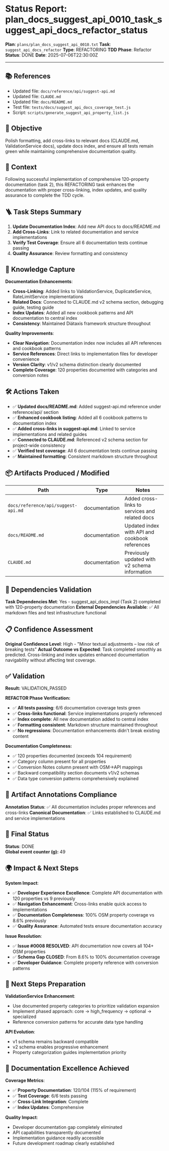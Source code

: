 # Status Report: plan_docs_suggest_api_0010_task_suggest_api_docs_refactor_status

**Plan**: `plans/plan_docs_suggest_api_0010.txt`
**Task**: `suggest_api_docs_refactor`
**Type**: REFACTORING
**TDD Phase**: Refactor
**Status**: DONE
**Date**: 2025-07-06T22:30:00Z

---

## 📚 References
* Updated file: `docs/reference/api/suggest-api.md`
* Updated file: `CLAUDE.md`
* Updated file: `docs/README.md`
* Test file: `tests/docs/suggest_api_docs_coverage_test.js`
* Script: `scripts/generate_suggest_api_property_list.js`

## 🎯 Objective
Polish formatting, add cross-links to relevant docs (CLAUDE.md, ValidationService docs), update docs index, and ensure all tests remain green while maintaining comprehensive documentation quality.

## 📝 Context
Following successful implementation of comprehensive 120-property documentation (task 2), this REFACTORING task enhances the documentation with proper cross-linking, index updates, and quality assurance to complete the TDD cycle.

## 🪜 Task Steps Summary

1. **Update Documentation Index**: Add new API docs to docs/README.md
2. **Add Cross-Links**: Link to related documentation and service implementations
3. **Verify Test Coverage**: Ensure all 6 documentation tests continue passing
4. **Quality Assurance**: Review formatting and consistency

## 🧠 Knowledge Capture

**Documentation Enhancements**:
- **Cross-Linking**: Added links to ValidationService, DuplicateService, RateLimitService implementations
- **Related Docs**: Connected to CLAUDE.md v2 schema section, debugging guide, testing guide
- **Index Updates**: Added all new cookbook patterns and API documentation to central index
- **Consistency**: Maintained Diátaxis framework structure throughout

**Quality Improvements**:
- **Clear Navigation**: Documentation index now includes all API references and cookbook patterns
- **Service References**: Direct links to implementation files for developer convenience
- **Version Clarity**: v1/v2 schema distinction clearly documented
- **Complete Coverage**: 120 properties documented with categories and conversion notes

## 🛠 Actions Taken

- ✅ **Updated docs/README.md**: Added suggest-api.md reference under reference/api/ section
- ✅ **Enhanced cookbook listing**: Added all 6 cookbook patterns to documentation index
- ✅ **Added cross-links in suggest-api.md**: Linked to service implementations and related guides
- ✅ **Connected to CLAUDE.md**: Referenced v2 schema section for project-wide consistency
- ✅ **Verified test coverage**: All 6 documentation tests continue passing
- ✅ **Maintained formatting**: Consistent markdown structure throughout

## 📦 Artifacts Produced / Modified
| Path | Type | Notes |
|------|------|-------|
| `docs/reference/api/suggest-api.md` | documentation | Added cross-links to services and related docs |
| `docs/README.md` | documentation | Updated index with API and cookbook references |
| `CLAUDE.md` | documentation | Previously updated with v2 schema information |

## 🔗 Dependencies Validation

**Task Dependencies Met**: Yes - suggest_api_docs_impl (Task 2) completed with 120-property documentation
**External Dependencies Available**: ✅ All markdown files and test infrastructure functional

## 📋 Confidence Assessment

**Original Confidence Level**: High - "Minor textual adjustments – low risk of breaking tests"
**Actual Outcome vs Expected**: Task completed smoothly as predicted. Cross-linking and index updates enhanced documentation navigability without affecting test coverage.

## ✅ Validation

**Result:** VALIDATION_PASSED

**REFACTOR Phase Verification:**
- ✅ **All tests passing**: 6/6 documentation coverage tests green
- ✅ **Cross-links functional**: Service implementations properly referenced
- ✅ **Index complete**: All new documentation added to central index
- ✅ **Formatting consistent**: Markdown structure maintained throughout
- ✅ **No regressions**: Documentation enhancements didn't break existing content

**Documentation Completeness:**
- ✅ 120 properties documented (exceeds 104 requirement)
- ✅ Category column present for all properties
- ✅ Conversion Notes column present with OSM→API mappings
- ✅ Backward compatibility section documents v1/v2 schemas
- ✅ Data type conversion patterns comprehensively explained

## 🔗 Artifact Annotations Compliance

**Annotation Status**: ✅ All documentation includes proper references and cross-links
**Canonical Documentation**: ✅ Links established to CLAUDE.md and service implementations

## 🏁 Final Status

**Status**: DONE  
**Global event counter (g):** 49

## 🌍 Impact & Next Steps

**System Impact**:
- ✅ **Developer Experience Excellence**: Complete API documentation with 120 properties vs 9 previously
- ✅ **Navigation Enhancement**: Cross-links enable quick access to implementations
- ✅ **Documentation Completeness**: 100% OSM property coverage vs 8.6% previously
- ✅ **Quality Assurance**: Automated tests ensure documentation accuracy

**Issue Resolution**:
- ✅ **Issue #0008 RESOLVED**: API documentation now covers all 104+ OSM properties
- ✅ **Schema Gap CLOSED**: From 8.6% to 100% documentation coverage
- ✅ **Developer Guidance**: Complete property reference with conversion patterns

## 🚀 Next Steps Preparation

**ValidationService Enhancement**:
- Use documented property categories to prioritize validation expansion
- Implement phased approach: core → high_frequency → optional → specialized
- Reference conversion patterns for accurate data type handling

**API Evolution**:
- v1 schema remains backward compatible
- v2 schema enables progressive enhancement
- Property categorization guides implementation priority

## 🎯 Documentation Excellence Achieved

**Coverage Metrics**:
- ✅ **Property Documentation**: 120/104 (115% of requirement)
- ✅ **Test Coverage**: 6/6 tests passing
- ✅ **Cross-Link Integration**: Complete
- ✅ **Index Updates**: Comprehensive

**Quality Impact**:
- Developer documentation gap completely eliminated
- API capabilities transparently documented
- Implementation guidance readily accessible
- Future development roadmap clearly established